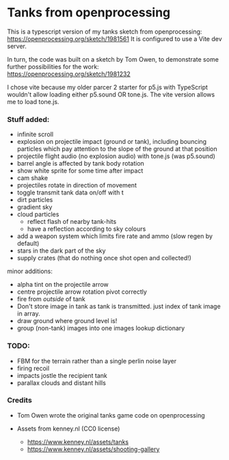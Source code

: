 # Tanks from openprocessing

This is a typescript version of my tanks sketch from openprocessing:
https://openprocessing.org/sketch/1981561
It is configured to use a Vite dev server.

In turn, the code was built on a sketch by Tom Owen, to demonstrate some further possibilities for the work:
https://openprocessing.org/sketch/1981232

I chose vite because my older parcer 2 starter for p5.js with TypeScript wouldn't allow loading either p5.sound OR tone.js. The vite version allows me to load tone.js.

### Stuff added:

-   infinite scroll
-   explosion on projectile impact (ground or tank), including bouncing particles which pay attention to the slope of the ground at that position
-   projectile flight audio (no explosion audio) with tone.js (was p5.sound)
-   barrel angle is affected by tank body rotation
-   show white sprite for some time after impact
-   cam shake
-   projectiles rotate in direction of movement
-   toggle transmit tank data on/off with t
-   dirt particles
-   gradient sky
-   cloud particles
    -   reflect flash of nearby tank-hits
    -   have a reflection according to sky colours
-   add a weapon system which limits fire rate and ammo (slow regen by default)
-   stars in the dark part of the sky
-   supply crates (that do nothing once shot open and collected!)

minor additions:

-   alpha tint on the projectile arrow
-   centre projectile arrow rotation pivot correctly
-   fire from _outside_ of tank
-   Don't store image in tank as tank is transmitted. just index of tank image in array.
-   draw ground where ground level is!
-   group (non-tank) images into one images lookup dictionary

### TODO:

-   FBM for the terrain rather than a single perlin noise layer
-   firing recoil
-   impacts jostle the recipient tank
-   parallax clouds and distant hills

### Credits

-   Tom Owen wrote the original tanks game code on openprocessing
-   Assets from kenney.nl (CC0 license)

    -   https://www.kenney.nl/assets/tanks
    -   https://www.kenney.nl/assets/shooting-gallery
